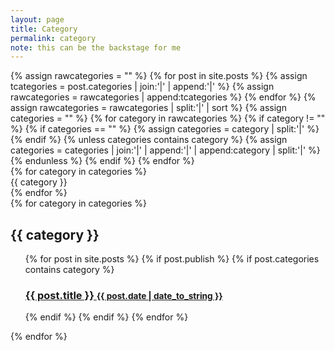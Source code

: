 ```yaml
---
layout: page
title: Category
permalink: category
note: this can be the backstage for me
---
```

<div class='p-16'>
  <div id='category'></div>
  {% assign rawcategories = "" %}
  {% for post in site.posts %}
    {% assign tcategories = post.categories | join:'|' | append:'|' %}
    {% assign rawcategories = rawcategories | append:tcategories %}
  {% endfor %}
  {% assign rawcategories = rawcategories | split:'|' | sort %}
  {% assign categories = "" %}
  {% for category in rawcategories %}
    {% if category != "" %}
      {% if categories == "" %}
        {% assign categories = category | split:'|' %}
      {% endif %}
      {% unless categories contains category %}
        {% assign categories = categories | join:'|' | append:'|' | append:category | split:'|' %}
      {% endunless %}
    {% endif %}
  {% endfor %}

  <div id='tags' class='hidden'>
    {% for category in categories %}
      <div>
        {{ category }}
      </div>
    {% endfor %}
  </div>
  
  <div id='articles'>
    {% for category in categories %}
      <h2 id="{{ category }}">{{ category }}</h2>
      <ul>
        {% for post in site.posts %}
          {% if post.publish %}
            {% if post.categories contains category %}
              <h3>
                <a href="{{site.baseurl}}{{ post.url }}">
                  {{ post.title }}
                  <small>{{ post.date | date_to_string }}</small>
                </a>
              </h3>
            {% endif %}
          {% endif %}
        {% endfor %}
      </ul>
    {% endfor %}
  </div>
</div>
